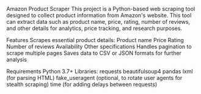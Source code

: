 Amazon Product Scraper
This project is a Python-based web scraping tool designed to collect product information from Amazon's website. This tool can extract data such as product name, price, rating, number of reviews, and other details for analytics, price tracking, and research purposes.


Features
Scrapes essential product details:
Product name
Price
Rating
Number of reviews
Availability
Other specifications
Handles pagination to scrape multiple pages
Saves data to CSV or JSON formats for further analysis

Requirements
Python 3.7+
Libraries:
requests
beautifulsoup4
pandas
lxml (for parsing HTML)
fake_useragent (optional, to rotate user agents for stealth scraping)
time (for adding delays between requests)
